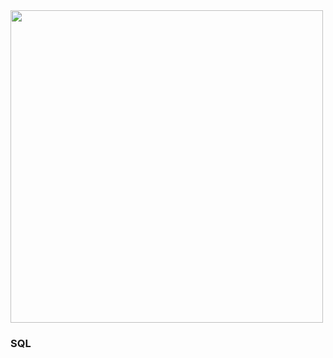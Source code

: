<img src='https://user-images.githubusercontent.com/31488753/203903972-0e093e69-6778-4b3b-ae1d-497d6fd5ad35.png' width=500>

### SQL
